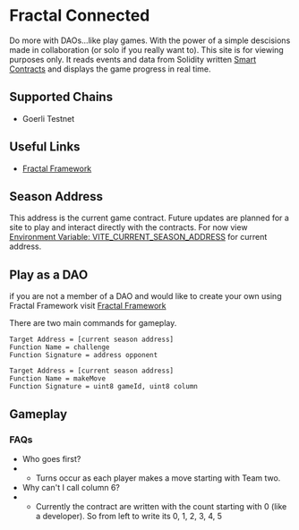 # Fractal Connected

Do more with DAOs...like play games. With the power of a simple descisions made in collaboration (or solo if you really want to). This site is for viewing purposes only. It reads events and data from Solidity written [Smart Contracts](https://github.com/curiousity-labs/b3-curious-games/blob/main/packages/b3-curious-contracts/contracts/ConnectFour.sol) and displays the game progress in real time.

## Supported Chains
- Goerli Testnet

## Useful Links
- [Fractal Framework](https://app.dev.fractalframework.xyz/)

## Season Address
This address is the current game contract. Future updates are planned for a site to play and interact directly with the contracts. For now view [Environment Variable: VITE_CURRENT_SEASON_ADDRESS](./env) for current address.

## Play as a DAO

if you are not a member of a DAO and would like to create your own using Fractal Framework visit [Fractal Framework](https://app.dev.fractalframework.xyz/)

There are two main commands for gameplay.

```shell
Target Address = [current season address]
Function Name = challenge
Function Signature = address opponent
```

```shell
Target Address = [current season address]
Function Name = makeMove
Function Signature = uint8 gameId, uint8 column
```

## Gameplay
### FAQs
- Who goes first?
- - Turns occur as each player makes a move starting with Team two. 
- Why can't I call column 6?
- - Currently the contract are written with the count starting with 0 (like a developer). So from left to write its 0, 1, 2, 3, 4, 5


